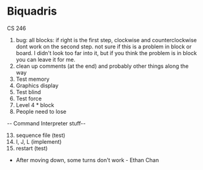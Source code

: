 # Biquadris
CS 246


1. bug: all blocks: if right is the first step, clockwise and counterclockwise dont work on the second step. not sure if this is a problem in block or board. I didn't look too far into it, but if you think the problem is in block you can leave it for me.
2. clean up comments (at the end) and probably other things along the way
3. Test memory
4. Graphics display
5. Test blind
6. Test force
7. Level 4 * block
8. People need to lose


-- Command Interpreter stuff--

13. sequence file (test)
14. I, J, L (implement)
15. restart (test)



- After moving down, some turns don't work - Ethan Chan


